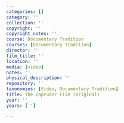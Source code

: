 ```yaml
---
categories: []
category: ''
collection: ''
copyright: ''
copyright_notes: ''
course: Documentary Tradition
courses: [Documentary Tradition]
director: ''
film_title: ''
location: ''
media: [video]
notes: ''
physical_description: ''
repository: ''
taxonomies: [Video, Documentary Tradition]
title: The Zapruder Film (Original)
year: ''
years: ['']

---
```

